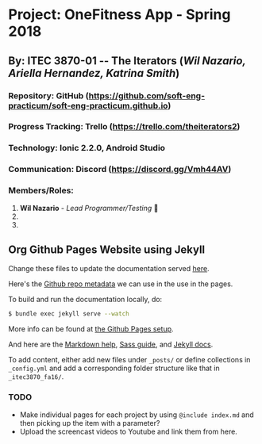 # Project: OneFitness App - Spring 2018

## By: **ITEC 3870-01** -- The Iterators (*Wil Nazario, Ariella Hernandez, Katrina Smith*)

### Repository: GitHub (https://github.com/soft-eng-practicum/soft-eng-practicum.github.io)

### Progress Tracking: Trello (https://trello.com/theiterators2)

### Technology: Ionic 2.2.0, Android Studio

### Communication: Discord (https://discord.gg/Vmh44AV)

### Members/Roles:
1. **Wil Nazario** - *Lead Programmer/Testing* :thinking:
2.
3.


## Org Github Pages Website using Jekyll ##

Change these files to update the documentation served
[here](https://soft-eng-practicum.github.io/).

Here's the [Github repo
metadata](https://help.github.com/articles/repository-metadata-on-github-pages/)
we can use in the use in the pages.

To build and run the documentation locally, do:

```bash
$ bundle exec jekyll serve --watch
```

More info can be found at [the Github Pages setup](https://help.github.com/articles/setting-up-your-github-pages-site-locally-with-jekyll/).

And here are the [Markdown help](https://daringfireball.net/projects/markdown/syntax), [Sass guide](http://sass-lang.com/guide), and [Jekyll docs](https://jekyllrb.com/docs/usage/).

To add content, either add new files under `_posts/` or define
collections in `_config.yml` and add a corresponding folder structure
like that in `_itec3870_fa16/`.

### TODO ###

* Make individual pages for each project by using `@include index.md`
  and then picking up the item with a parameter?
* Upload the screencast videos to Youtube and link them from here.
